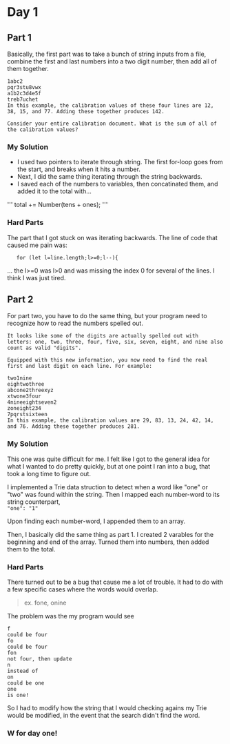 # Day 1

## Part 1

Basically, the first part was to take a bunch of string inputs from a file, combine the first and last numbers into a two digit number, then add all of them together.

```
1abc2
pqr3stu8vwx
a1b2c3d4e5f
treb7uchet
In this example, the calibration values of these four lines are 12, 38, 15, and 77. Adding these together produces 142.

Consider your entire calibration document. What is the sum of all of the calibration values?
```

### My Solution

- I used two pointers to iterate through string. The first for-loop goes from the start, and breaks when it hits a number.
- Next, I did the same thing iterating through the string backwards. 
- I saved each of the numbers to variables, then concatinated them, and added it to the total with...

'''
total += Number(tens + ones);
'''

### Hard Parts

The part that I got stuck on was iterating backwards. The line of code that caused me pain was:
```
   for (let l=line.length;l>=0;l--){
```
... the l>=0 was l>0 and was missing the index 0 for several of the lines. I think I was just tired.

## Part 2

For part two, you have to do the same thing, but your program need to recognize how to read the numbers spelled out.

```
It looks like some of the digits are actually spelled out with letters: one, two, three, four, five, six, seven, eight, and nine also count as valid "digits".

Equipped with this new information, you now need to find the real first and last digit on each line. For example:

two1nine
eightwothree
abcone2threexyz
xtwone3four
4nineeightseven2
zoneight234
7pqrstsixteen
In this example, the calibration values are 29, 83, 13, 24, 42, 14, and 76. Adding these together produces 281.
```

### My Solution 

This one was quite difficult for me. I felt like I got to the general idea for what I wanted to do pretty quickly, but at one point I ran into a bug, that took a long time to figure out. 

I implemented a Trie data struction to detect when a word like "one" or "two" was found within the string. Then I mapped each number-word to its string counterpart,  
```"one": "1"```

Upon finding each number-word, I appended them to an array.

Then, I basically did the same thing as part 1. I created 2 varables for the beginning and end of the array. Turned them into numbers, then added them to the total. 

### Hard Parts

There turned out to be a bug that cause me a lot of trouble. It had to do with a few specific cases where the words would overlap. 

> ex. fone, onine 

The problem was the my program would see
```
f
could be four
fo
could be four
fon
not four, then update
n
instead of 
on
could be one
one
is one!
```

So I had to modify how the string that I would checking agains my Trie would be modified, in the event that the search didn't find the word.

### W for day one!